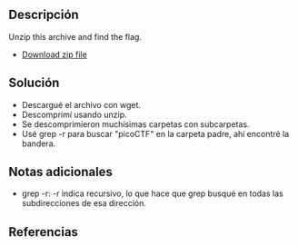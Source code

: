 ## Descripción
Unzip this archive and find the flag.

- [Download zip file](https://artifacts.picoctf.net/c/505/big-zip-files.zip)
## Solución
- Descargué el archivo con wget.
- Descomprimí usando unzip.
- Se descomprimieron muchísimas carpetas con subcarpetas.
- Usé grep -r para buscar "picoCTF" en la carpeta padre, ahí encontré la bandera.
## Notas adicionales
- grep -r: -r indica recursivo, lo que hace que grep busqué en todas las subdirecciones de esa dirección.
## Referencias
